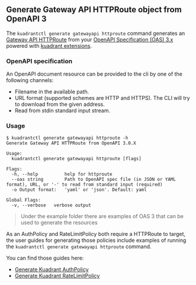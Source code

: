 ## Generate Gateway API HTTPRoute object from OpenAPI 3

The `kuadrantctl generate gatewayapi httproute` command generates an [Gateway API HTTPRoute](https://gateway-api.sigs.k8s.io/api-types/httproute/)
from your [OpenAPI Specification (OAS) 3.x](https://spec.openapis.org/oas/latest.html) powered with [kuadrant extensions](openapi-kuadrant-extensions.md).

### OpenAPI specification

An OpenAPI document resource can be provided to the cli by one of the following channels:

* Filename in the available path.
* URL format (supported schemes are HTTP and HTTPS). The CLI will try to download from the given address.
* Read from stdin standard input stream.

### Usage

```shell
$ kuadrantctl generate gatewayapi httproute -h
Generate Gateway API HTTPRoute from OpenAPI 3.0.X

Usage:
  kuadrantctl generate gatewayapi httproute [flags]

Flags:
  -h, --help          help for httproute
  --oas string        Path to OpenAPI spec file (in JSON or YAML format), URL, or '-' to read from standard input (required)
  -o Output format:   'yaml' or 'json'. Default: yaml

Global Flags:
  -v, --verbose   verbose output
```

> Under the example folder there are examples of OAS 3 that can be used to generate the resources

As an AuthPolicy and RateLimitPolicy both require a HTTPRoute to target, the user guides for generating those policies include examples of running the `kuadrantctl generate gatewayapi httproute` command.

You can find those guides here:

* [Generate Kuadrant AuthPolicy](./generate-kuadrant-auth-policy.md)
* [Generate Kuadrant RateLimitPolicy](./generate-kuadrant-rate-limit-policy.md)
